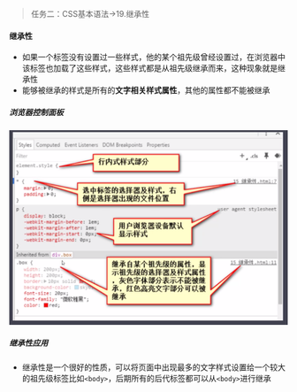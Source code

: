 > 任务二：CSS基本语法->19.继承性

#### 继承性
- 如果一个标签没有设置过一些样式，他的某个祖先级曾经设置过，在浏览器中该标签也加载了这些样式，这些样式都是从祖先级继承而来，这种现象就是继承性
- 能够被继承的样式是所有的**文字相关样式属性**，其他的属性都不能被继承

##### 浏览器控制面板
<img src="https://raw.githubusercontent.com/zelongs/lagou-note-img/main/%E6%B5%8F%E8%A7%88%E5%99%A8%E6%8E%A7%E5%88%B6%E9%9D%A2%E6%9D%BF.png" alt="浏览器控制面板">

##### 继承性应用
- 继承性是一个很好的性质，可以将页面中出现最多的文字样式设置给一个较大的祖先级标签比如`<body>`，后期所有的后代标签都可以从`<body>`进行继承